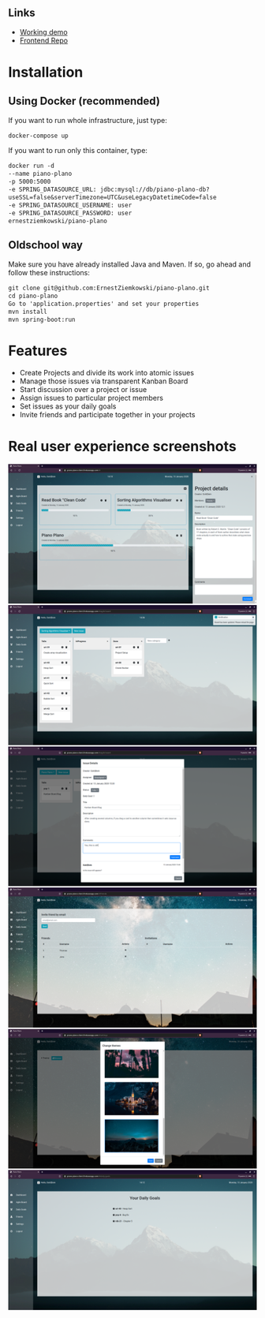 ## Links
* [Working demo]()
* [Frontend Repo](https://github.com/ErnestZiemkowski/piano-plano-client)

# Installation
## Using Docker (recommended)
If you want to run whole infrastructure, just type:
```
docker-compose up
```

If you want to run only this container, type:
```
docker run -d 
--name piano-plano
-p 5000:5000 
-e SPRING_DATASOURCE_URL: jdbc:mysql://db/piano-plano-db?          useSSL=false&serverTimezone=UTC&useLegacyDatetimeCode=false
-e SPRING_DATASOURCE_USERNAME: user
-e SPRING_DATASOURCE_PASSWORD: user
ernestziemkowski/piano-plano
 ```

## Oldschool way
Make sure you have already installed Java and Maven. If so, go ahead and follow these instructions:

```
git clone git@github.com:ErnestZiemkowski/piano-plano.git
cd piano-plano
Go to 'application.properties' and set your properties
mvn install
mvn spring-boot:run
```

# Features
* Create Projects and divide its work into atomic issues
* Manage those issues via transparent Kanban Board
* Start discussion over a project or issue
* Assign issues to particular project members
* Set issues as your daily goals
* Invite friends and participate together in your projects 

# Real user experience screenshots

![dash-board](./screenshots/dash-board.png)
![agile-board](./screenshots/agile-board.png)
![issue-details](./screenshots/issue-details.png)
![friends](./screenshots/friends.png)
![settings](./screenshots/settings.png)
![daily-goals](./screenshots/daily-goals.png)